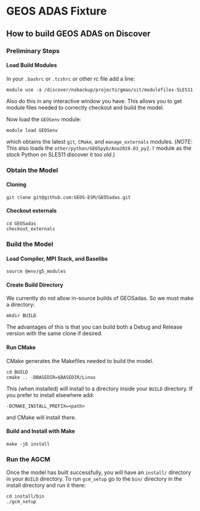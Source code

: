 # GEOS ADAS Fixture

## How to build GEOS ADAS on Discover

### Preliminary Steps

#### Load Build Modules

In your `.bashrc` or `.tcshrc` or other rc file add a line:
```
module use -a /discover/nobackup/projects/gmao/sit/modulefiles-SLES11
```
Also do this in any interactive window you have. This allows you to get module files needed to correctly checkout and build the model.

Now load the `GEOSenv` module:
```
module load GEOSenv
```
which obtains the latest `git`, `CMake`, and `manage_externals` modules. (*NOTE*: This also loads the `other/python/GEOSpyD/Ana2019.03_py2.7` module as the stock Python on SLES11 discover it too old.)

### Obtain the Model

#### Cloning

```
git clone git@github.com:GEOS-ESM/GEOSadas.git
```

#### Checkout externals
```
cd GEOSadas
checkout_externals
```

### Build the Model

#### Load Compiler, MPI Stack, and Baselibs
```
source @env/g5_modules
```

#### Create Build Directory
We currently do not allow in-source builds of GEOSadas. So we must make a directory:
```
mkdir BUILD
```
The advantages of this is that you can build both a Debug and Release version with the same clone if desired.

#### Run CMake
CMake generates the Makefiles needed to build the model.
```
cd BUILD
cmake .. -DBASEDIR=$BASEDIR/Linux
```
This (when installed) will install to a directory inside your `BUILD` directory. If you prefer to install elsewhere add:
```
-DCMAKE_INSTALL_PREFIX=<path>
```
and CMake will install there.

#### Build and Install with Make
```
make -j6 install
```

### Run the AGCM

Once the model has built successfully, you will have an `install/` directory in your `BUILD` directory. To run `gcm_setup` go to the `bin/` directory in the install directory and run it there:
```
cd install/bin
./gcm_setup
```
